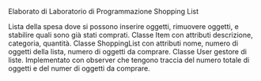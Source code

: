 Elaborato di Laboratorio di Programmazione
Shopping List

Lista della spesa dove si possono inserire oggetti, rimuovere oggetti, e stabilire quali sono già stati comprati. Classe Item con attributi descrizione, categoria, quantità. Classe ShoppingList con attributi nome, numero di oggetti della lista, numero di oggetti da comprare. Classe User gestore di liste. Implementato con observer che tengono traccia del numero totale di oggetti e del numer di oggetti da comprare.
